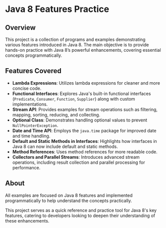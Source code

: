 # Java 8 Features Practice

## Overview
This project is a collection of programs and examples demonstrating various features introduced in Java 8. The main objective is to provide hands-on practice with Java 8’s powerful enhancements, covering essential concepts programmatically.

## Features Covered
- **Lambda Expressions**: Utilizes lambda expressions for cleaner and more concise code.
- **Functional Interfaces**: Explores Java's built-in functional interfaces (`Predicate`, `Consumer`, `Function`, `Supplier`) along with custom implementations.
- **Stream API**: Provides examples for stream operations such as filtering, mapping, sorting, reducing, and collecting.
- **Optional Class**: Demonstrates handling optional values to prevent `NullPointerException`.
- **Date and Time API**: Employs the `java.time` package for improved date and time handling.
- **Default and Static Methods in Interfaces**: Highlights how interfaces in Java 8 can now include default and static methods.
- **Method References**: Uses method references for more readable code.
- **Collectors and Parallel Streams**: Introduces advanced stream operations, including result collection and parallel processing for performance.

## About
All examples are focused on Java 8 features and implemented programmatically to help understand the concepts practically.

This project serves as a quick reference and practice tool for Java 8's key features, catering to developers looking to deepen their understanding of these enhancements.
